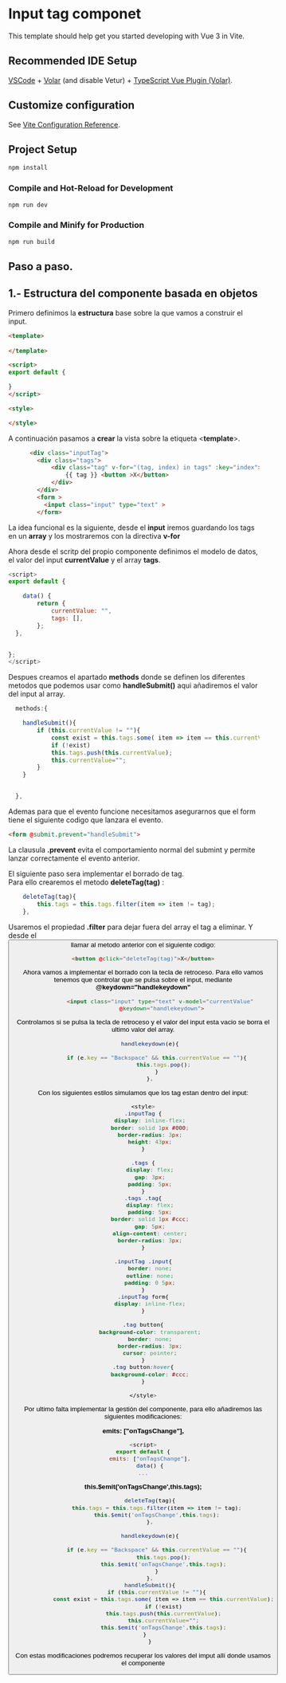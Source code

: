 # Input tag componet

This template should help get you started developing with Vue 3 in Vite.

## Recommended IDE Setup

[VSCode](https://code.visualstudio.com/) + [Volar](https://marketplace.visualstudio.com/items?itemName=Vue.volar) (and disable Vetur) + [TypeScript Vue Plugin (Volar)](https://marketplace.visualstudio.com/items?itemName=Vue.vscode-typescript-vue-plugin).

## Customize configuration

See [Vite Configuration Reference](https://vitejs.dev/config/).

## Project Setup

```sh
npm install
```

### Compile and Hot-Reload for Development

```sh
npm run dev
```

### Compile and Minify for Production

```sh
npm run build
```

## Paso a paso.

## 1.- Estructura del componente basada en objetos
Primero definimos la **estructura** base sobre la que vamos a construir el input.
```html
<template>
  
</template>

<script>
export default {

}
</script>

<style>

</style>
```

A continuación pasamos a **crear** la vista sobre la etiqueta <**template**>.

```html
      <div class="inputTag">
        <div class="tags">
            <div class="tag" v-for="(tag, index) in tags" :key="index">
                {{ tag }} <button >X</button>
            </div>
        </div>
        <form >
          <input class="input" type="text" >
        </form>
```

La idea funcional es la siguiente, desde el **input** iremos guardando los tags en un **array** y los mostraremos con la directiva **v-for**

Ahora desde el scritp del propio componente definimos el modelo de datos, el valor del input **currentValue** y el array **tags**.

```js
<script>
export default {

    data() {
        return {
            currentValue: "",
            tags: [],
        };
  },


};
</script>

```
Despues creamos el apartado **methods** donde se definen los diferentes metodos que podemos usar como **handleSubmit()** aqui añadiremos el valor del input al array.

```js
  methods:{

    handleSubmit(){
        if (this.currentValue != ""){
            const exist = this.tags.some( item => item == this.currentValue);
            if (!exist)
            this.tags.push(this.currentValue);
            this.currentValue="";
        }       
    }


  },

```
Ademas para que el evento funcione necesitamos asegurarnos que el form tiene el siguiente codigo que lanzara el evento.

```html
<form @submit.prevent="handleSubmit">
```
La clausula **.prevent** evita el comportamiento normal del submint y permite lanzar correctamente el evento anterior.

El siguiente paso sera implementar el borrado de tag.<br> 
Para ello crearemos el metodo **deleteTag(tag)** :

```js
    deleteTag(tag){
        this.tags = this.tags.filter(item => item != tag);
    },
```
Usaremos el propiedad **.filter** para dejar fuera del array el tag a eliminar. Y desde el **<button>** llamar al metodo anterior con el siguiente codigo:

```html
<button @click="deleteTag(tag)">X</button>
```

Ahora vamos a implementar el borrado con la tecla de retroceso. Para ello vamos tenemos que controlar que se pulsa sobre el input, mediante **@keydown="handlekeydown"**

```html
          <input class="input" type="text" v-model="currentValue"
           @keydown="handlekeydown">
```
Controlamos si se pulsa la tecla de retroceso y el valor del input esta vacio se borra el ultimo valor del array.
```js
    handlekeydown(e){

        if (e.key == "Backspace" && this.currentValue == ""){
            this.tags.pop();
        }
    },
```

Con los siguientes estilos simulamos que los tag estan dentro del input:
```css
<style>
.inputTag {
    display: inline-flex;
    border: solid 1px #000;
    border-radius: 3px;
    height: 43px;
}

.tags {
    display: flex;
    gap: 3px;
    padding: 5px;
}
.tags .tag{
    display: flex;
    padding: 5px;
    border: solid 1px #ccc;
    gap: 5px;
    align-content: center;
    border-radius: 3px;
}

.inputTag .input{
    border: none;
    outline: none;
    padding: 0 5px;
}
.inputTag form{
    display: inline-flex;
}

.tag button{
    background-color: transparent;
    border: none;
    border-radius: 3px;
    cursor: pointer;
}
.tag button:hover{
    background-color: #ccc;
}

</style>
```
Por ultimo falta implementar la  gestión del componente, para ello añadiremos las siguientes modificaciones:

**emits: ["onTagsChange"],**
```js
<script>
export default {
    emits: ["onTagsChange"],
    data() {
...
```
**this.$emit('onTagsChange',this.tags);**
```js
    deleteTag(tag){
        this.tags = this.tags.filter(item => item != tag);
        this.$emit('onTagsChange',this.tags);
    },
     
    handlekeydown(e){

        if (e.key == "Backspace" && this.currentValue == ""){
            this.tags.pop();
            this.$emit('onTagsChange',this.tags);
        }
    },
    handleSubmit(){
        if (this.currentValue != ""){
            const exist = this.tags.some( item => item == this.currentValue);
            if (!exist)
            this.tags.push(this.currentValue);
            this.currentValue="";
            this.$emit('onTagsChange',this.tags);
        }       
    }
```
Con estas modificaciones podremos recuperar los valores del imput allí donde usamos el componente





